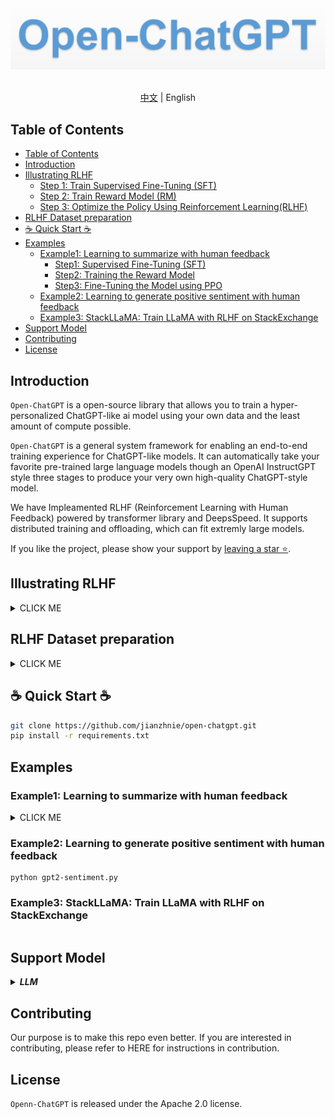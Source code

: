 <div align="center">
  <img src="assets/logo.png" width="800"/>
<div>&nbsp;</div>
</div>

<div align="center">

[中文](README_zh.md) | English
</div>

## Table of Contents
- [Table of Contents](#table-of-contents)
- [Introduction](#introduction)
- [Illustrating  RLHF](#illustrating--rlhf)
  - [Step 1: Train Supervised Fine-Tuning (SFT)](#step-1-train-supervised-fine-tuning-sft)
  - [Step 2: Train Reward Model (RM)](#step-2-train-reward-model-rm)
  - [Step 3: Optimize the Policy Using Reinforcement Learning(RLHF)](#step-3-optimize-the-policy-using-reinforcement-learningrlhf)
- [RLHF Dataset preparation](#rlhf-dataset-preparation)
- [☕ Quick Start ☕](#-quick-start-)
- [Examples](#examples)
  - [Example1: Learning to summarize with human feedback](#example1-learning-to-summarize-with-human-feedback)
    - [Step1: Supervised Fine-Tuning (SFT)](#step1-supervised-fine-tuning-sft)
    - [Step2: Training the Reward Model](#step2-training-the-reward-model)
    - [Step3: Fine-Tuning the Model using PPO](#step3-fine-tuning-the-model-using-ppo)
  - [Example2: Learning to generate positive sentiment with human feedback](#example2-learning-to-generate-positive-sentiment-with-human-feedback)
  - [Example3: StackLLaMA: Train LLaMA with RLHF on StackExchange](#example3-stackllama-train-llama-with-rlhf-on-stackexchange)
- [Support Model](#support-model)
- [Contributing](#contributing)
- [License](#license)


## Introduction

`Open-ChatGPT`  is a open-source library that allows you to train a  hyper-personalized ChatGPT-like ai model using your own data and the least amount of compute possible.

`Open-ChatGPT` is a general system framework for enabling an end-to-end training experience for ChatGPT-like models. It can automatically take your favorite pre-trained large language models though an OpenAI InstructGPT style three stages to produce your very own high-quality ChatGPT-style model.

We have Impleamented RLHF (Reinforcement Learning with Human Feedback) powered by transformer library and DeepsSpeed. It supports distributed training and offloading, which can fit extremly large models.

If you like the project, please show your support by [leaving a star ⭐](https://github.com/jianzhnie/open-chatgpt/stargazers).


## Illustrating  RLHF
<details><summary>CLICK ME</summary>
<p>

ChatGPT continues the technical path of [InstructGPT/GPT3.5](https://arxiv.org/abs/2203.02155) and adds RLHF (Reinforcement Learning from Human Feedback) which enhances the adjustment of the model output by humans and sorts the results with greater understanding.

Reinforcement learning from human feedback (RLHF) is a challenging concept as it involves multiple model training processes and different deployment stages. We break down the training process into three core steps:

<div align="center">
<img src="./assets/ChatGPT_Diagram.svg" width="800px"></img>

*<a href="https://openai.com/blog/chatgpt/">official chatgpt blogpost</a>*
</div>

### Step 1: Train Supervised Fine-Tuning (SFT)

GPT 3.5 itself has difficulty in understanding the different intentions implied in various types of human instructions, and it is also difficult to judge whether the generated content is of high quality. To make [GPT 3.5](https://arxiv.org/abs/2203.02155) initially understand the intent of instructions, high-quality answers are given by human annotators for randomly selected questions in the dataset, and the GPT-3.5 model is fine-tuned with these manually labeled data to obtain the SFT model (Supervised Fine-Tuning).

The SFT model at this point is already better than GPT-3 in following instructions/dialogues, but may not necessarily align with human preferences.

<div align="center">
  <img src="https://huggingface.co/datasets/huggingface/documentation-images/resolve/main/blog/rlhf/pretraining.png" width="500"/>
</div>

### Step 2: Train Reward Model (RM)

The main objective of this stage is to train a reward model by manually labeled training data (about 33K data). Questions are randomly selected from the dataset, and multiple different answers are generated for each question using the model generated in the first stage. Human annotators consider these results comprehensively and provide a ranking order. This process is similar to a coach or teacher's guidance.

Next, use this ranking result data to train the reward model. For multiple ranking results, pairwise combinations form multiple training data pairs. The RM model accepts an input and provides a score that evaluates the quality of the answer. Thus, for a pair of training data, the parameters are adjusted so that the score for a high-quality answer is higher than that for a low-quality answer.

<div align="center">
  <img src="https://huggingface.co/datasets/huggingface/documentation-images/resolve/main/blog/rlhf/reward-model.png" width="500"/>
</div>

### Step 3: Optimize the Policy Using Reinforcement Learning(RLHF)

Finally, once we have the trained SFT model and reward model (RM), we can use reinforcement learning (RL) to fine-tune the SFT model based on feedback using RM. This step keeps our SFT model aligned with human preferences.

This stage uses the reward model trained in the second stage and updates the pre-trained model parameters based on the reward score. Questions are randomly selected from the dataset, and the PPO model is used to generate answers, and the RM model trained in the previous stage is used to provide quality scores. The reward scores are passed in sequence, resulting in a policy gradient, and the PPO model parameters are updated through reinforcement learning.

<div align="center">
  <img src="https://huggingface.co/datasets/huggingface/documentation-images/resolve/main/blog/rlhf/rlhf.png" width="500"/>
</div>


If you want to learn more details about RLHF technology, I strongly recommend reading Huggingface's blog [Illustrating Reinforcement Learning from Human Feedback (RLHF)](https://huggingface.co/blog/rlhf) and the [中文翻译版](https://jianzhnie.github.io/machine-learning-wiki/#/deep-rl/papers/RLHF).


</p>
</details>

## RLHF Dataset preparation

<details><summary>CLICK ME</summary>
<p>

To successfully train a ChatGPT-like assistant, you need 3 different datasets: `actor_training_data`, `rlhf_training_data` and `reward_training_data`.

Alternatively, training can be bootstrapped using a pre-existing dataset available on HuggingFace.  High quality candidates are namely the `Anthropic HH RLHF` and the `Stanford Human Preference datasets`, `Reddit TL;DR dataset` and  `Comparisons datasets`.

|                                           Dataset                                            |                                                                            Description                                                                            |     |
| :------------------------------------------------------------------------------------------: | :---------------------------------------------------------------------------------------------------------------------------------------------------------------: | --- |
|            [Anthropic HH RLHF](https://huggingface.co/datasets/Anthropic/hh-rlhf)            |                    This dataset consists of structured question/response pairs with a LLM chatbot that include chosen and rejected responses.                     |     |
| [Stanford Human Preferences Dataset (SHP)](https://huggingface.co/datasets/stanfordnlp/SHP)  | This dataset is curated from selected "ask" subreddits and contains questions spanning a wide array of question/answer pairs based on the most upvoted responses. |     |
|    [Reddit TL;DR dataset](https://huggingface.co/datasets/CarperAI/openai_summarize_tldr)    |         The TL;DR Summary Dataset is a collection of carefully selected Reddit posts that contain both the main content and a summary created by a human.         |     |
| [Comparisons dataset](https://huggingface.co/datasets/CarperAI/openai_summarize_comparisons) |    It includes Reddit posts and two summaries for each post, as well as a selection value indicating which of the two summaries the human annotator preferred.    |     |


To find more datasets, please check out the following links:
[jianzhnie/awesome-prompt-datasets](https://github.com/jianzhnie/awesome-prompt-datasets): A collection of open-source dataset to train instruction-following LLMs (ChatGPT,LLaMA,Alpaca)

</p>
</details>

## ☕ Quick Start ☕

```bash
git clone https://github.com/jianzhnie/open-chatgpt.git
pip install -r requirements.txt
```

## Examples

### Example1: Learning to summarize with human feedback

<details><summary>CLICK ME</summary>
<p>

#### Step1: Supervised Fine-Tuning (SFT)

Firstly, we will fine-tune the transformer model for text summarization on the [`TL;DR`](https://huggingface.co/datasets/CarperAI/openai_summarize_tldr) dataset.

This is relatively straightforward. Load the dataset, tokenize it, and then train the model. The entire pipeline is built using HuggingFace.

```shell
cd scripts/
python  train_fintune_summarize.py
```

The model is evaluated using the ROUGE score. The best model is selected based on the average ROUGE score on the validation set. This model will be used to initialize the reward model, which will be further fine-tuned using PPO.

#### Step2: Training the Reward Model

Our reward model is trained on a collected human quality judgement dataset [Comparisons dataset](https://huggingface.co/datasets/CarperAI/openai_summarize_comparisons), You can download the dataset from huggingface automatically.

We will initialize the reward model from the SFT model and attach a randomly initialized linear head to output a scalar value on top.

Next, we will delve into how the data is input to the model, the loss function, and other issues with the reward model.

Use these code to train your reward model.

```shell
cd scripts/
python train_reward_model.py
```

#### Step3: Fine-Tuning the Model using PPO

We use [awesome-chatgpt-prompts](https://huggingface.co/datasets/fka/awesome-chatgpt-prompts) as example dataset. It is a small dataset with hundreds of prompts.

```python
python train_ppo_rlhf.py
```

</p>
</details>


### Example2: Learning to generate positive sentiment with human feedback

```shell
python gpt2-sentiment.py
```


### Example3: StackLLaMA: Train LLaMA with RLHF on StackExchange


```shell
```

## Support Model

<details><summary><b><i> LLM </i></b></summary>

We support models that can be run efficiently with a limited amount of compute. These are the models with less than 20B parameters currently supported :

- GPTJ: 6B
- GPTNeoX: 1.3B, 20B
- OPT: 125M, 359M, 1.3B, 2.7B, 6.7B, 13B
- BLOOM: 560M, 1.1B, 1.7B, 3B, 7.1B
- BLOOMZ: 560M, 1.1B, 1.7B, 3B, 7.1B

</details>



## Contributing

Our purpose is to make this repo even better. If you are interested in contributing, please refer to HERE for instructions in contribution.

## License

`Openn-ChatGPT` is released under the Apache 2.0 license.

